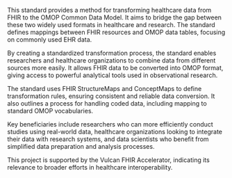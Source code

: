 This standard provides a method for transforming healthcare data from FHIR to the OMOP Common Data Model. It aims to bridge the gap between these two widely used formats in healthcare and research. The standard defines mappings between FHIR resources and OMOP data tables, focusing on commonly used EHR data.

By creating a standardized transformation process, the standard enables researchers and healthcare organizations to combine data from different sources more easily. It allows FHIR data to be converted into OMOP format, giving access to powerful analytical tools used in observational research.

The standard uses FHIR StructureMaps and ConceptMaps to define transformation rules, ensuring consistent and reliable data conversion. It also outlines a process for handling coded data, including mapping to standard OMOP vocabularies.

Key beneficiaries include researchers who can more efficiently conduct studies using real-world data, healthcare organizations looking to integrate their data with research systems, and data scientists who benefit from simplified data preparation and analysis processes.

This project is supported by the Vulcan FHIR Accelerator, indicating its relevance to broader efforts in healthcare interoperability.